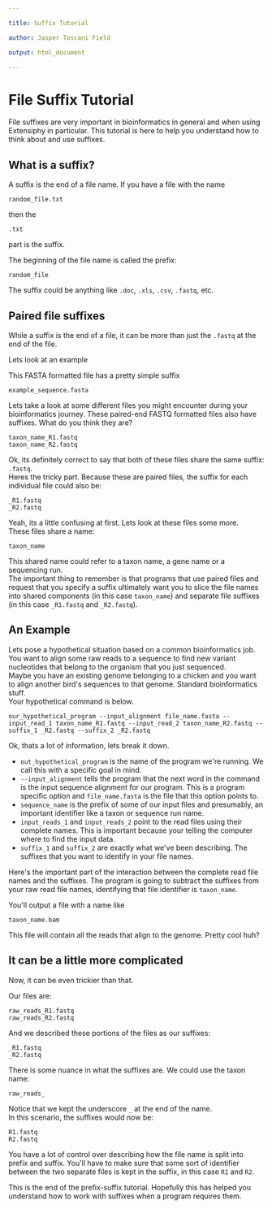 ```yaml
---

title: Suffix Tutorial

author: Jasper Toscani Field

output: html_document

---
```

# File Suffix Tutorial

File suffixes are very important in bioinformatics in general and when using Extensiphy in particular.
This tutorial is here to help you understand how to think about and use suffixes.

## What is a suffix?

A suffix is the end of a file name. If you have a file with the name

```
random_file.txt
```

then the

```
.txt
```
part is the suffix.  

The beginning of the file name is called the prefix:
```
random_file
```

The suffix could be anything like `.doc`, `.xls`, `.csv`, `.fastq`, etc.


## Paired file suffixes

While a suffix is the end of a file, it can be more than just the `.fastq` at the end of the file.  

Lets look at an example  

This FASTA formatted file has a pretty simple suffix

```
example_sequence.fasta
```

Lets take a look at some different files you might encounter during your bioinformatics journey.
These paired-end FASTQ formatted files also have suffixes. What do you think they are?

```
taxon_name_R1.fastq
taxon_name_R2.fastq
```

Ok, its definitely correct to say that both of these files share the same suffix: `.fastq`.  
Heres the tricky part. Because these are paired files, the suffix for each individual file could also be:

```
_R1.fastq
_R2.fastq
```

Yeah, its a little confusing at first. Lets look at these files some more.  
These files share a name:

```
taxon_name
```

This shared name could refer to a taxon name, a gene name or a sequencing run.  
The important thing to remember is that programs that use paired files and request that you specify a suffix
ultimately want you to slice the file names into shared components (in this case `taxon_name`) and separate file suffixes (in this case `_R1.fastq` and `_R2.fastq`).  


## An Example

Lets pose a hypothetical situation based on a common bioinformatics job.  
You want to align some raw reads to a sequence to find new variant nucleotides that belong to the organism that you just sequenced.  
Maybe you have an existing genome belonging to a chicken and you want to align another bird's sequences to that genome. Standard bioinformatics stuff.  
Your hypothetical command is below.

```
our_hypothetical_program --input_alignment file_name.fasta --input_read_1 taxon_name_R1.fastq --input_read_2 taxon_name_R2.fastq --suffix_1 _R2.fastq --suffix_2 _R2.fastq
```
Ok, thats a lot of information, lets break it down.
* `out_hypothetical_program` is the name of the program we're running. We call this with a specific goal in mind.  
* `--input_alignment` tells the program that the next word in the command is the input sequence alignment for our program. This is a program specific option and `file_name.fasta` is the file that this option points to.  
* `sequence_name` is the prefix of some of our input files and presumably, an important identifier like a taxon or sequence run name.  
* `input_reads_1` and `input_reads_2` point to the read files using their complete names. This is important because your telling the computer where to find the input data.
* `suffix_1` and `suffix_2` are exactly what we've been describing. The suffixes that you want to identify in your file names.  

Here's the important part of the interaction between the complete read file names and the suffixes. The program is going to subtract the suffixes from your raw read file names, identifying that file identifier is `taxon_name`.  

You'll output a file with a name like
```
taxon_name.bam
```

This file will contain all the reads that align to the genome. Pretty cool huh?


## It can be a little more complicated

Now, it can be even trickier than that.  

Our files are:
```
raw_reads_R1.fastq
raw_reads_R2.fastq
```

And we described these portions of the files as our suffixes:
```
_R1.fastq
_R2.fastq
```

There is some nuance in what the suffixes are.
We could use the taxon name:
```
raw_reads_
```

Notice that we kept the underscore `_` at the end of the name.  
In this scenario, the suffixes would now be:
```
R1.fastq
R2.fastq
```

You have a lot of control over describing how the file name is split into prefix and suffix.
You'll have to make sure that some sort of identifier between the two separate files is kept in the suffix, in this case `R1` and `R2`.  

This is the end of the prefix-suffix tutorial. Hopefully this has helped you understand how to work with suffixes when a program requires them.

